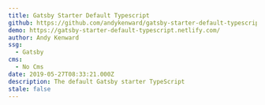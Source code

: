 ```yaml
---
title: Gatsby Starter Default Typescript
github: https://github.com/andykenward/gatsby-starter-default-typescript
demo: https://gatsby-starter-default-typescript.netlify.com/
author: Andy Kenward
ssg:
  - Gatsby
cms:
  - No Cms
date: 2019-05-27T08:33:21.000Z
description: The default Gatsby starter TypeScript
stale: false
---
```

